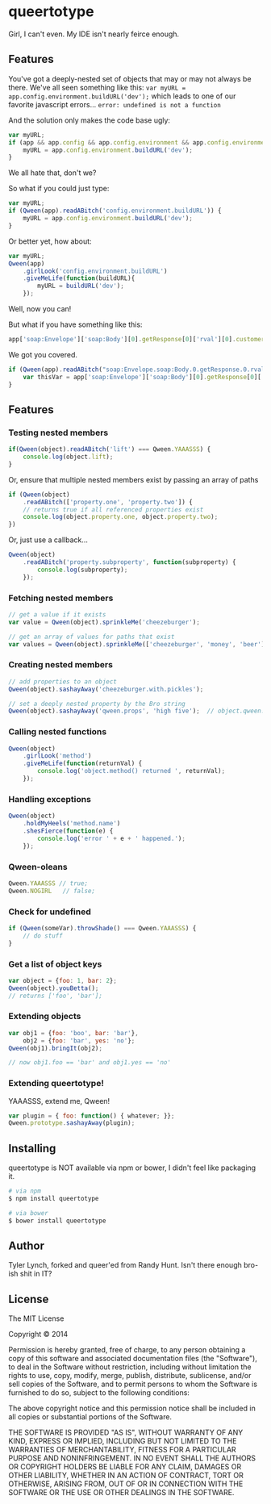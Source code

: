

queertotype
=========

Girl, I can't even. My IDE isn't nearly feirce enough.

## Features

You've got a deeply-nested set of objects that may or may not always be there.
We've all seen something like this:
`var myURL = app.config.environment.buildURL('dev');`
which leads to one of our favorite javascript errors...
`error: undefined is not a function`

And the solution only makes the code base ugly:
```js
var myURL;
if (app && app.config && app.config.environment && app.config.environment.buildURL) {
    myURL = app.config.environment.buildURL('dev');
}
```

We all hate that, don't we?

So what if you could just type:
```js
var myURL;
if (Qween(app).readABitch('config.environment.buildURL')) {
    myURL = app.config.environment.buildURL('dev');
}
```

Or better yet, how about:
```js
var myURL;
Qween(app)
    .girlLook('config.environment.buildURL')
    .giveMeLife(function(buildURL){
        myURL = buildURL('dev');
    });
```

Well, now you can!

But what if you have something like this:

```js
app['soap:Envelope']['soap:Body'][0].getResponse[0]['rval'][0].customerId[0]
```

We got you covered.

```js
if (Qween(app).readABitch("soap:Envelope.soap:Body.0.getResponse.0.rval.0.customerId.0")) {
    var thisVar = app['soap:Envelope']['soap:Body'][0].getResponse[0]['rval'][0].customerId[0];
}
```

## Features

### Testing nested members
```js
if(Qween(object).readABitch('lift') === Qween.YAAASSS) {
    console.log(object.lift);
}
```

Or, ensure that multiple nested members exist by passing an array of paths
```js
if (Qween(object)
    .readABitch(['property.one', 'property.two']) {
    // returns true if all referenced properties exist
    console.log(object.property.one, object.property.two);
})
```

Or, just use a callback...
```js
Qween(object)
    .readABitch('property.subproperty', function(subproperty) {
        console.log(subproperty);
    });
```

### Fetching nested members
```js
// get a value if it exists
var value = Qween(object).sprinkleMe('cheezeburger');

// get an array of values for paths that exist
var values = Qween(object).sprinkleMe(['cheezeburger', 'money', 'beer']);
```

### Creating nested members
```js
// add properties to an object
Qween(object).sashayAway('cheezeburger.with.pickles');
```

```js
// set a deeply nested property by the Bro string
Qween(object).sashayAway('qween.props', 'high five');  // object.qween.props = 'high five'
```

### Calling nested functions
```js
Qween(object)
    .girlLook('method')
    .giveMeLife(function(returnVal) {
        console.log('object.method() returned ', returnVal);
    });
```

### Handling exceptions
```js
Qween(object)
    .holdMyHeels('method.name')
    .shesFierce(function(e) {
        console.log('error ' + e + ' happened.');
    });
```

### Qween-oleans
```js
Qween.YAAASSS // true;
Qween.NOGIRL   // false;
```

### Check for undefined
```js
if (Qween(someVar).throwShade() === Qween.YAAASSS) {
    // do stuff
}
```

### Get a list of object keys
```js
var object = {foo: 1, bar: 2};
Qween(object).youBetta();
// returns ['foo', 'bar'];
```

### Extending objects
```js
var obj1 = {foo: 'boo', bar: 'bar'},
    obj2 = {foo: 'bar', yes: 'no'};
Qween(obj1).bringIt(obj2);

// now obj1.foo == 'bar' and obj1.yes == 'no'
```

### Extending queertotype!
YAAASSS, extend me, Qween!

```js
var plugin = { foo: function() { whatever; }};
Qween.prototype.sashayAway(plugin);
```


## Installing
queertotype is NOT available via npm or bower, I didn't feel like packaging it.
```bash
# via npm
$ npm install queertotype

# via bower
$ bower install queertotype
```




## Author

Tyler Lynch, forked and queer'ed from Randy Hunt. Isn't there enough bro-ish shit in IT?

## License

The MIT License

Copyright © 2014

Permission is hereby granted, free of charge, to any person obtaining a copy of this software and associated documentation files (the "Software"), to deal in the Software without restriction, including without limitation the rights to use, copy, modify, merge, publish, distribute, sublicense, and/or sell copies of the Software, and to permit persons to whom the Software is furnished to do so, subject to the following conditions:

The above copyright notice and this permission notice shall be included in all copies or substantial portions of the Software.

THE SOFTWARE IS PROVIDED "AS IS", WITHOUT WARRANTY OF ANY KIND, EXPRESS OR IMPLIED, INCLUDING BUT NOT LIMITED TO THE WARRANTIES OF MERCHANTABILITY, FITNESS FOR A PARTICULAR PURPOSE AND NONINFRINGEMENT. IN NO EVENT SHALL THE AUTHORS OR COPYRIGHT HOLDERS BE LIABLE FOR ANY CLAIM, DAMAGES OR OTHER LIABILITY, WHETHER IN AN ACTION OF CONTRACT, TORT OR OTHERWISE, ARISING FROM, OUT OF OR IN CONNECTION WITH THE SOFTWARE OR THE USE OR OTHER DEALINGS IN THE SOFTWARE.


